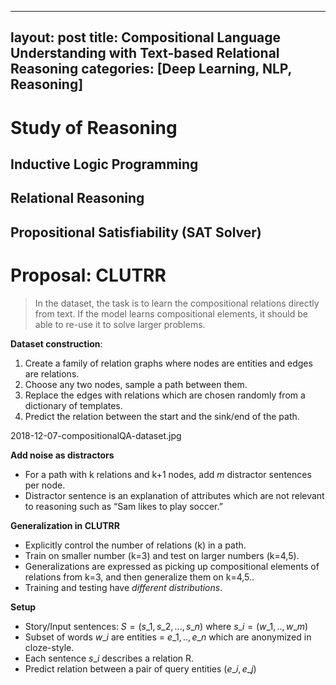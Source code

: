 <script type="text/x-mathjax-config">MathJax.Hub.Config({tex2jax: {inlineMath:[['$','$']]}});</script>
<script src='https://cdnjs.cloudflare.com/ajax/libs/mathjax/2.7.5/latest.js?config=default' async></script>
---
layout: post
title: Compositional Language Understanding with Text-based Relational Reasoning
categories: [Deep Learning, NLP, Reasoning]
---

# Study of Reasoning

## Inductive Logic Programming

## Relational Reasoning

## Propositional Satisfiability (SAT Solver)

# Proposal: CLUTRR
> In the dataset, the task is to learn the compositional relations directly from text.
> If the model learns compositional elements, it should be able to re-use it to solve larger problems.

**Dataset construction**:
1. Create a family of relation graphs where nodes are entities and edges are relations.
2. Choose any two nodes, sample a path between them.
3. Replace the edges with relations which are chosen randomly from a dictionary of templates.
4. Predict the relation between the start and the sink/end of the path.

2018-12-07-compositionalQA-dataset.jpg

**Add noise as distractors**
- For a path with k relations and k+1 nodes, add *m* distractor sentences per node.
- Distractor sentence is an explanation of attributes which are not relevant to reasoning such as “Sam likes to play soccer.”

**Generalization in CLUTRR**
- Explicitly control the number of relations (k) in a path.
- Train on smaller number (k=3) and test on larger numbers (k=4,5).
- Generalizations are expressed as picking up compositional elements of relations from k=3, and then generalize them on k=4,5..
- Training and testing have *different distributions*.

**Setup**
- Story/Input sentences: $S=(s\_1,s\_2,...,s\_n)$ where $s\_i=(w\_1,..,w\_m)$
- Subset of words $w\_i$ are entities = ${e\_1,..,e\_n}$ which are anonymized in cloze-style.
- Each sentence $s\_i$ describes a relation R.
- Predict relation between a pair of query entities $(e\_i,e\_j)$